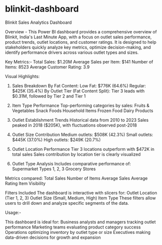 # blinkit-dashboard
Blinkit Sales Analytics Dashboard

Overview -
This Power BI dashboard provides a comprehensive overview of Blinkit, India's Last Minute App, with a focus on outlet sales performance, product trends, outlet locations, and customer ratings. It is designed to help stakeholders quickly analyze key metrics, optimize decision-making, and identify performance drivers across various outlet types and sizes.

Key Metrics:-
Total Sales: $1.20M
Average Sales per Item: $141
Number of Items: 8523
Average Customer Rating: 3.9

Visual Highlights:

1. Sales Breakdown
By Fat Content:
Low Fat: $776K (64.6%)
Regular: $425K (35.4%)
By Outlet Tier (Fat Content Split):
Tier 3 leads with $0.31M, followed by Tier 2 and Tier 1

2. Item Type Performance
Top-performing categories by sales:
Fruits & Vegetables
Snack Foods
Household Items
Frozen Food
Dairy Products

3. Outlet Establishment Trends
Historical data from 2010 to 2023
Sales peaked in 2018 ($205K), with fluctuations observed post-2018

4. Outlet Size Contribution
Medium outlets: $508K (42.3%)
Small outlets: $445K (37.0%)
High outlets: $249K (20.7%)

5. Outlet Location Performance
Tier 3 locations outperform with $472K in total sales
Sales contribution by location tier is clearly visualized

6. Outlet Type Analysis
Includes comparative performance of:
Supermarket Types 1, 2, 3
Grocery Stores

Metrics compared:
Total Sales
Number of Items
Average Sales
Average Rating
Item Visibility

Filters Included
The dashboard is interactive with slicers for:
Outlet Location (Tier 1, 2, 3)
Outlet Size (Small, Medium, High)
Item Type
These filters allow users to drill down and analyze specific segments of the data.

Usage:-

This dashboard is ideal for:
Business analysts and managers tracking outlet performance
Marketing teams evaluating product category success
Operations optimizing inventory by outlet type or size
Executives making data-driven decisions for growth and expansion


